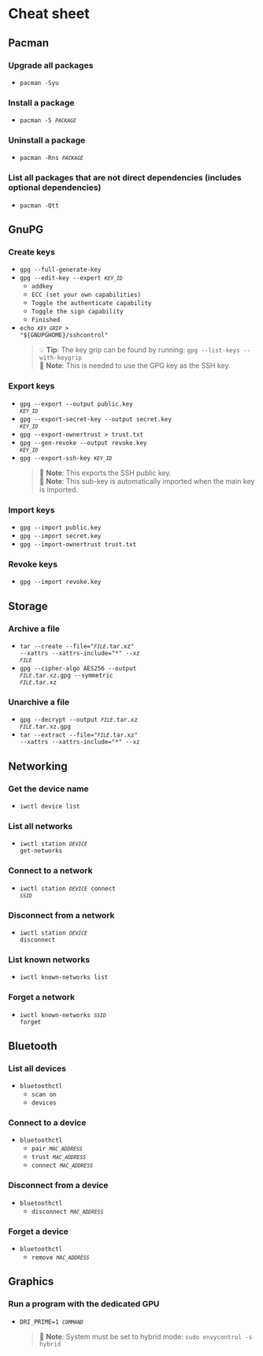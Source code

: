 # Cheat sheet

## Pacman

### Upgrade all packages
* <code>pacman -Syu</code>

### Install a package
* <code>pacman -S <code><var>PACKAGE</var></code></code>

### Uninstall a package
* <code>pacman -Rns <code><var>PACKAGE</var></code></code>

### List all packages that are not direct dependencies (includes optional dependencies)
* <code>pacman -Qtt</code>

## GnuPG

### Create keys
* <code>gpg --full-generate-key</code>
* <code>gpg --edit-key --expert <code><var>KEY_ID</var></code></code>
    * <code>addkey</code>
    * <code>ECC (set your own capabilities)</code>
    * <code>Toggle the authenticate capability</code>
    * <code>Toggle the sign capability</code>
    * <code>Finished</code>
* <code>echo <code><var>KEY_GRIP</var></code> > "${GNUPGHOME}/sshcontrol"</code>
    > 💡 **Tip**: The key grip can be found by running: <code>gpg --list-keys --with-keygrip</code> \
    > 📝 **Note**: This is needed to use the GPG key as the SSH key.

### Export keys
* <code>gpg --export --output public.key <code><var>KEY_ID</var></code></code>
* <code>gpg --export-secret-key --output secret.key <code><var>KEY_ID</var></code></code>
* <code>gpg --export-ownertrust > trust.txt</code>
* <code>gpg --gen-revoke --output revoke.key <code><var>KEY_ID</var></code></code>
* <code>gpg --export-ssh-key <code><var>KEY_ID</var></code></code>
    > 📝 **Note**: This exports the SSH public key. \
    > 📝 **Note**: This sub-key is automatically imported when the main key is imported.

### Import keys
* <code>gpg --import public.key</code>
* <code>gpg --import secret.key</code>
* <code>gpg --import-ownertrust trust.txt</code>

### Revoke keys
* <code>gpg --import revoke.key</code>

## Storage

### Archive a file
* <code>tar --create --file="<code><var>FILE</var></code>.tar.xz" --xattrs --xattrs-include="*" --xz <code><var>FILE</var></code></code>
* <code>gpg --cipher-algo AES256 --output <code><var>FILE</var></code>.tar.xz.gpg --symmetric <code><var>FILE</var></code>.tar.xz</code>

### Unarchive a file
* <code>gpg --decrypt --output <code><var>FILE</var></code>.tar.xz <code><var>FILE</var></code>.tar.xz.gpg</code>
* <code>tar --extract --file="<code><var>FILE</var></code>.tar.xz" --xattrs --xattrs-include="*" --xz</code>

## Networking

### Get the device name
* <code>iwctl device list</code>

### List all networks
* <code>iwctl station <code><var>DEVICE</var></code> get-networks</code>

### Connect to a network
* <code>iwctl station <code><var>DEVICE</var></code> connect <code><var>SSID</var></code></code>

### Disconnect from a network
* <code>iwctl station <code><var>DEVICE</var></code> disconnect</code>

### List known networks
* <code>iwctl known-networks list</code>

### Forget a network
* <code>iwctl known-networks <code><var>SSID</var></code> forget</code>

## Bluetooth

### List all devices
* <code>bluetoothctl</code>
    * <code>scan on</code>
    * <code>devices</code>

### Connect to a device
* <code>bluetoothctl</code>
    * <code>pair <code><var>MAC_ADDRESS</var></code></code>
    * <code>trust <code><var>MAC_ADDRESS</var></code></code>
    * <code>connect <code><var>MAC_ADDRESS</var></code></code>
 
### Disconnect from a device
* <code>bluetoothctl</code>
    * <code>disconnect <code><var>MAC_ADDRESS</var></code></code>
 
### Forget a device
* <code>bluetoothctl</code>
    * <code>remove <code><var>MAC_ADDRESS</var></code></code>

## Graphics

### Run a program with the dedicated GPU
* <code>DRI_PRIME=1 <code><var>COMMAND</var></code></code>
    > 📝 **Note**: System must be set to hybrid mode: <code>sudo envycontrol -s hybrid</code>
